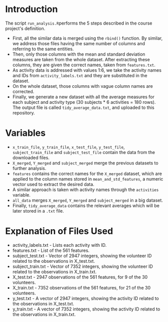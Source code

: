 # Introduction

The script `run_analysis.R`performs the 5 steps described in the course project's definition.

* First, all the similar data is merged using the `rbind()` function. By similar, we address those files having the same number of columns and referring to the same entities.
* Then, only those columns with the mean and standard deviation measures are taken from the whole dataset. After extracting these columns, they are given the correct names, taken from `features.txt`.
* As activity data is addressed with values 1:6, we take the activity names and IDs from `activity_labels.txt` and they are substituted in the dataset.
* On the whole dataset, those columns with vague column names are corrected.
* Finally, we generate a new dataset with all the average measures for each subject and activity type (30 subjects * 6 activities = 180 rows). The output file is called `tidy_average_data.txt`, and uploaded to this repository.


# Variables

* `x_train_file`, `y_train_file`, `x_test_file`, `y_test_file`, `subject_train_file` and `subject_test_file` contain the data from the downloaded files.
* `X_merged`, `Y_merged` and `subject_merged` merge the previous datasets to further analysis.
* `features` contains the correct names for the `X_merged` dataset, which are applied to the column names stored in `mean_and_std_features`, a numeric vector used to extract the desired data.
* A similar approach is taken with activity names through the `activities` variable.
* `all_data` merges `X_merged`, `Y_merged` and `subject_merged` in a big dataset.
* Finally, `tidy_average_data` contains the relevant averages which will be later stored in a `.txt` file. 

# Explanation of Files Used
* activity_labels.txt - Lists each activity with ID.
* features.txt - List of the 561 features.
* subject_test.txt - Vector of 2947 integers, showing the volunteer ID related to the observations in X_test.txt.
* subject_train.txt - Vector of 7352 integers, showing the volunteer ID related to the observations in X_train.txt.
* X_test.txt - 2947 observations of the 561 features, for 9 of the 30 volunteers.
* X_train.txt - 7352 observations of the 561 features, for 21 of the 30 volunteers.
* y_test.txt - A vector of 2947 integers, showing the activity ID related to the observations in X_test.txt.
* y_train.txt - A vector of 7352 integers, showing the activity ID related to the observations in X_train.txt.